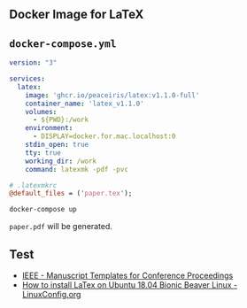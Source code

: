 ## Docker Image for LaTeX



## `docker-compose.yml`

```yaml
version: "3"

services:
  latex:
    image: 'ghcr.io/peaceiris/latex:v1.1.0-full'
    container_name: 'latex_v1.1.0'
    volumes:
      - ${PWD}:/work
    environment:
      - DISPLAY=docker.for.mac.localhost:0
    stdin_open: true
    tty: true
    working_dir: /work
    command: latexmk -pdf -pvc
```

```perl
# .latexmkrc
@default_files = ('paper.tex');
```

```sh
docker-compose up
```

`paper.pdf` will be generated.



## Test

- [IEEE - Manuscript Templates for Conference Proceedings](https://www.ieee.org/conferences/publishing/templates.html)
- [How to install LaTex on Ubuntu 18.04 Bionic Beaver Linux - LinuxConfig.org](https://linuxconfig.org/how-to-install-latex-on-ubuntu-18-04-bionic-beaver-linux)

